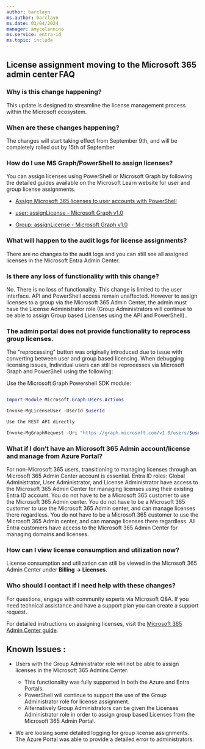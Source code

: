 ```yaml
---
author: barclayn
ms.author: barclayn
ms.date: 03/04/2024
manager: amycolannino
ms.service: entra-id
ms.topic: include
---
```




## License assignment moving to the Microsoft 365 admin center FAQ 


### Why is this change happening?  

This update is designed to streamline the license management process within the Microsoft ecosystem.  

### When are these changes happening? 

The changes will start taking effect from September 9th, and will be completely rolled out by 15th of September 

### How do I use MS Graph/PowerShell to assign licenses? 

You can assign licenses using PowerShell or Microsoft Graph by following the detailed guides available on the Microsoft Learn website for user and group license assignments.

- [Assign Microsoft 365 licenses to user accounts with PowerShell](https://learn.microsoft.com/microsoft-365/enterprise/assign-licenses-to-user-accounts-with-microsoft-365-powershell?view=o365-worldwide) 

- [user: assignLicense - Microsoft Graph v1.0](https://learn.microsoft.com/graph/api/user-assignlicense?view=graph-rest-1.0&tabs=http)

- [Group: assignLicense - Microsoft Graph v1.0](https://learn.microsoft.com/graph/api/group-assignlicense?view=graph-rest-1.0&tabs=http)

### What will happen to the audit logs for license assignments? 

There are no changes to the audit logs and you can still see all assigned licenses in the Microsoft Entra Admin Center. 

### Is there any loss of functionality with this change?  

No. There is no loss of functionality. This change is limited to the user interface. API and PowerShell access remain unaffected. However to assign licenses to a group via the Microsoft 365 Admin Center, the admin must have the License Administrator role (Group Administrators will continue to be able to assign Group based Licenses using the API and PowerShell).. 

### The admin portal does not provide functionality to reprocess group licenses.

The "reprocessing" button was originally introduced due to issue with converting between user and group based licensing. When debugging licensing issues, Individual users can still be reprocesses via Microsoft Graph and PowerShell using the following: 

Use the Microsoft.Graph Powershell SDK module:

```powershell

Import-Module Microsoft.Graph.Users.Actions 

Invoke-MgLicenseUser -UserId $userId 

Use the REST API directly 

Invoke-MgGraphRequest -Uri "https://graph.microsoft.com/v1.0/users/$userid/reprocessLicense 
```

### What if I don’t have an Microsoft 365 Admin account/license and manage from Azure Portal? 

For non-Microsoft 365 users, transitioning to managing licenses through an Microsoft 365 Admin Center account is essential. 
Entra ID roles: Global Administrator, User Administrator, and License Administrator have access to the Microsoft 365 Admin Center for managing licenses using their existing Entra ID account. You do not have to be a Microsoft 365 customer to use the Microsoft 365 Admin center.  You do not have to be a Microsoft 365 customer to use the Microsoft 365 Admin center, and can manage licenses there regardless.  You do not have to be a Microsoft 365 customer to use the Microsoft 365 Admin center, and can manage licenses there regardless. All Entra customers have access to the Microsoft 365 Admin Center for managing domains and licenses.

### How can I view license consumption and utilization now? 

License consumption and utilization can still be viewed in the Microsoft 365 Admin Center under **Billing -> Licenses**.

### Who should I contact if I need help with these changes? 

For questions, engage with community experts via Microsoft Q&A. If you need technical assistance and have a support plan you can create a support request.

For detailed instructions on assigning licenses, visit the [Microsoft 365 Admin Center guide](https://learn.microsoft.com/microsoft-365/admin/manage/assign-licenses-to-users?view=o365-worldwide).

## Known Issues :

- Users with the Group Administrator role will not be able to assign licenses in the Microsoft 365 Admins Center. 
    - This functionality was fully supported in both the Azure and Entra Portals. 
    - PowerShell will continue to support the use of the Group Administrator role for license assignment. 
    - Alternatively Group Administrators can be given the Licenses Administrator role in order to assign group based Licenses from the Microsoft 365 Admin Portal.  

- We are loosing some detailed logging for group license assignments. The Azure Portal was able to provide a detailed error to administrators.
